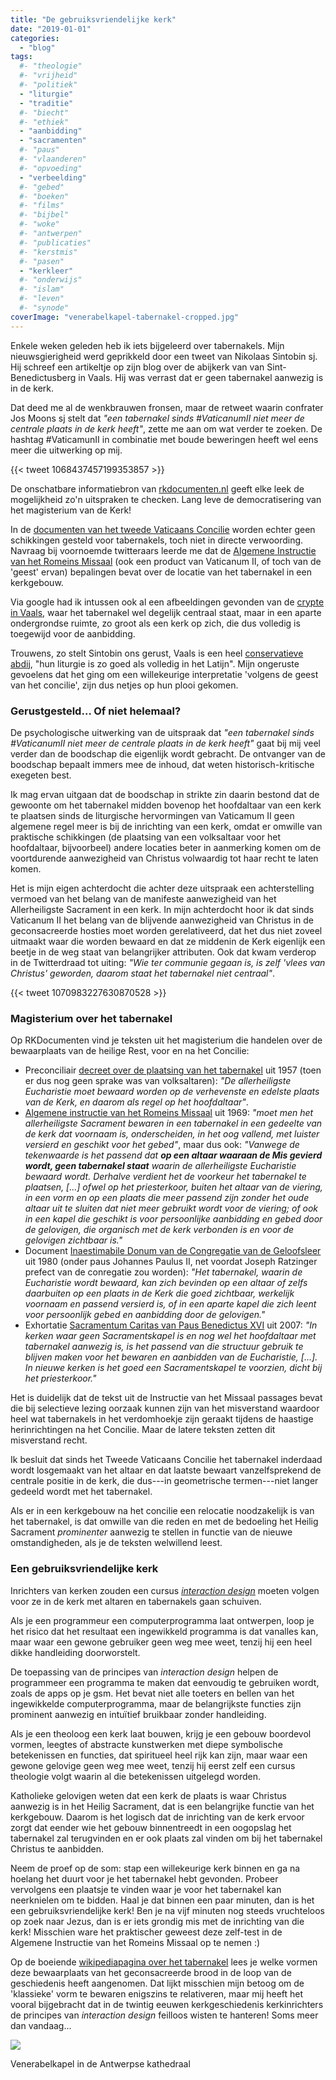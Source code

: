 ```yaml
---
title: "De gebruiksvriendelijke kerk"
date: "2019-01-01"
categories: 
  - "blog"
tags:
  #- "theologie"
  #- "vrijheid"
  #- "politiek"
  - "liturgie"
  - "traditie"
  #- "biecht"
  #- "ethiek"
  - "aanbidding"
  - "sacramenten"
  #- "paus"
  #- "vlaanderen"
  #- "opvoeding"
  - "verbeelding"
  #- "gebed"
  #- "boeken"
  #- "films"
  #- "bijbel"
  #- "woke"
  #- "antwerpen"
  #- "publicaties"
  #- "kerstmis"
  #- "pasen"
  - "kerkleer"
  #- "onderwijs"
  #- "islam"
  #- "leven"
  #- "synode"
coverImage: "venerabelkapel-tabernakel-cropped.jpg"
---
```


Enkele weken geleden heb ik iets bijgeleerd over tabernakels. Mijn nieuwsgierigheid werd geprikkeld door een tweet van Nikolaas Sintobin sj. Hij schreef een artikeltje op zijn blog over de abijkerk van van Sint-Benedictusberg in Vaals. Hij was verrast dat er geen tabernakel aanwezig is in de kerk.

Dat deed me al de wenkbrauwen fronsen, maar de retweet waarin confrater Jos Moons sj stelt dat _"een tabernakel sinds #VaticanumII niet meer de centrale plaats in de kerk heeft"_, zette me aan om wat verder te zoeken. De hashtag #VaticamunII in combinatie met boude beweringen heeft wel eens meer die uitwerking op mij.

{{< tweet 1068437457199353857 >}}

De onschatbare informatiebron van [rkdocumenten.nl](https://www.rkdocumenten.nl/rkdocs/index.php?page=3) geeft elke leek de mogelijkheid zo'n uitspraken te checken. Lang leve de democratisering van het magisterium van de Kerk!

In de [documenten van het tweede Vaticaans Concilie](https://www.rkdocumenten.nl/rkdocs/index.php?mi=600&doc=570) worden echter geen schikkingen gesteld voor tabernakels, toch niet in directe verwoording. Navraag bij voornoemde twitteraars leerde me dat de [Algemene Instructie van het Romeins Missaal](https://www.rkdocumenten.nl/rkdocs/index.php?mi=600&doc=1798&id=7247) (ook een product van Vaticanum II, of toch van de 'geest' ervan) bepalingen bevat over de locatie van het tabernakel in een kerkgebouw.

Via google had ik intussen ook al een afbeeldingen gevonden van de [crypte in Vaals](https://books.google.be/books?id=TjBWDwAAQBAJ&pg=PA169&lpg=PA169&dq=tabernakel+vaals&source=bl&ots=quz2UNt2SK&sig=7xgHsz1I5HozO0xKaVp-wZrCTq0&hl=nl&sa=X&ved=2ahUKEwjIlfWI9_zeAhUFGuwKHUcmA6kQ6AEwC3oECAMQAQ#v=onepage&q=tabernakel%20vaals&f=false), waar het tabernakel wel degelijk centraal staat, maar in een aparte ondergrondse ruimte, zo groot als een kerk op zich, die dus volledig is toegewijd voor de aanbidding.

Trouwens, zo stelt Sintobin ons gerust, Vaals is een heel [conservatieve abdij](http://nikolaassintobin.blogspot.com/2018/11/een-abdijkerk-zonder-tabernakel-kan-dat.html), "hun liturgie is zo goed als volledig in het Latijn". Mijn ongeruste gevoelens dat het ging om een willekeurige interpretatie 'volgens de geest van het concilie', zijn dus netjes op hun plooi gekomen.

### **Gerustgesteld… Of niet helemaal?**

De psychologische uitwerking van de uitspraak dat _"een tabernakel sinds #VaticanumII niet meer de centrale plaats in de kerk heeft"_ gaat bij mij veel verder dan de boodschap die eigenlijk wordt gebracht. De ontvanger van de boodschap bepaalt immers mee de inhoud, dat weten historisch-kritische exegeten best.

Ik mag ervan uitgaan dat de boodschap in strikte zin daarin bestond dat de gewoonte om het tabernakel midden bovenop het hoofdaltaar van een kerk te plaatsen sinds de liturgische hervormingen van Vaticamum II geen algemene regel meer is bij de inrichting van een kerk, omdat er omwille van praktische schikkingen (de plaatsing van een volksaltaar voor het hoofdaltaar, bijvoorbeel) andere locaties beter in aanmerking komen om de voortdurende aanwezigheid van Christus volwaardig tot haar recht te laten komen.

Het is mijn eigen achterdocht die achter deze uitspraak een achterstelling vermoed van het belang van de manifeste aanwezigheid van het Allerheiligste Sacrament in een kerk. In mijn achterdocht hoor ik dat sinds Vaticanum II het belang van de blijvende aanwezigheid van Christus in de geconsacreerde hosties moet worden gerelativeerd, dat het dus niet zoveel uitmaakt waar die worden bewaard en dat ze middenin de Kerk eigenlijk een beetje in de weg staat van belangrijker attributen. Ook dat kwam verderop in de Twitterdraad tot uiting: _"Wie ter communie gegaan is, is zelf 'vlees van Christus' geworden, daarom staat het tabernakel niet centraal"_.

{{< tweet 1070983227630870528 >}}

### **Magisterium over het tabernakel**

Op RKDocumenten vind je teksten uit het magisterium die handelen over de bewaarplaats van de heilige Rest, voor en na het Concilie:

- Preconciliair [decreet over de plaatsing van het tabernakel](https://www.rkdocumenten.nl/rkdocs/index.php?mi=600&doc=3777) uit 1957 (toen er dus nog geen sprake was van volksaltaren): _"De allerheiligste Eucharistie moet bewaard worden op de verhevenste en edelste plaats van de Kerk, en daarom als regel op het hoofdaltaar"_.
- [Algemene instructie van het Romeins Missaal](https://www.rkdocumenten.nl/rkdocs/index.php?mi=600&doc=1798&id=7247) uit 1969: _"moet men het allerheiligste Sacrament bewaren in een tabernakel in een gedeelte van de kerk dat voornaam is, onderscheiden, in het oog vallend, met luister versierd en geschikt voor het gebed"_, maar dus ook: _"Vanwege de tekenwaarde is het passend dat_ **_op een altaar waaraan de Mis gevierd wordt, geen tabernakel staat_** _waarin de allerheiligste Eucharistie bewaard wordt. Derhalve verdient het de voorkeur het tabernakel te plaatsen, \[...\] ofwel op het priesterkoor, buiten het altaar van de viering, in een vorm en op een plaats die meer passend zijn zonder het oude altaar uit te sluiten dat niet meer gebruikt wordt voor de viering; of ook in een kapel die geschikt is voor persoonlijke aanbidding en gebed door de gelovigen, die organisch met de kerk verbonden is en voor de gelovigen zichtbaar is."_
- Document [Inaestimabile Donum van de Congregatie van de Geloofsleer](https://www.rkdocumenten.nl/rkdocs/index.php?mi=600&doc=1381&id=7700&highlight=tabernakel#al24) uit 1980 (onder paus Johannes Paulus II, net voordat Joseph Ratzinger prefect van de conregatie zou worden): _"Het tabernakel, waarin de Eucharistie wordt bewaard, kan zich bevinden op een altaar of zelfs daarbuiten op een plaats in de Kerk die goed zichtbaar, werkelijk voornaam en passend versierd is, of in een aparte kapel die zich leent voor persoonlijk gebed en aanbidding door de gelovigen."_
- Exhortatie [Sacramentum Caritas van Paus Benedictus XVI](https://www.rkdocumenten.nl/rkdocs/index.php?mi=600&doc=1784&id=4485&highlight=tabernakel#al69) uit 2007: _"In kerken waar geen Sacramentskapel is en nog wel het hoofdaltaar met tabernakel aanwezig is, is het passend van die structuur gebruik te blijven maken voor het bewaren en aanbidden van de Eucharistie, \[...\]. In nieuwe kerken is het goed een Sacramentskapel te voorzien, dicht bij het priesterkoor."_ ﻿

Het is duidelijk dat de tekst uit de Instructie van het Missaal passages bevat die bij selectieve lezing oorzaak kunnen zijn van het misverstand waardoor heel wat tabernakels in het verdomhoekje zijn geraakt tijdens de haastige herinrichtingen na het Concilie. Maar de latere teksten zetten dit misverstand recht.

Ik besluit dat sinds het Tweede Vaticaans Concilie het tabernakel inderdaad wordt losgemaakt van het altaar en dat laatste bewaart vanzelfsprekend de centrale positie in de kerk, die dus---in geometrische termen---niet langer gedeeld wordt met het tabernakel.

Als er in een kerkgebouw na het concilie een relocatie noodzakelijk is van het tabernakel, is dat omwille van die reden en met de bedoeling het Heilig Sacrament _prominenter_ aanwezig te stellen in functie van de nieuwe omstandigheden, als je de teksten welwillend leest.

### **Een gebruiksvriendelijke kerk**

Inrichters van kerken zouden een cursus [_interaction design_](https://nl.wikipedia.org/wiki/Interaction_design) moeten volgen voor ze in de kerk met altaren en tabernakels gaan schuiven.

Als je een programmeur een computerprogramma laat ontwerpen, loop je het risico dat het resultaat een ingewikkeld programma is dat vanalles kan, maar waar een gewone gebruiker geen weg mee weet, tenzij hij een heel dikke handleiding doorworstelt.

De toepassing van de principes van _interaction design_ helpen de programmeer een programma te maken dat eenvoudig te gebruiken wordt, zoals de apps op je gsm. Het bevat niet alle toeters en bellen van het ingewikkelde computerprogramma, maar de belangrijkste functies zijn prominent aanwezig en intuïtief bruikbaar zonder handleiding.

Als je een theoloog een kerk laat bouwen, krijg je een gebouw boordevol vormen, leegtes of abstracte kunstwerken met diepe symbolische betekenissen en functies, dat spiritueel heel rijk kan zijn, maar waar een gewone gelovige geen weg mee weet, tenzij hij eerst zelf een cursus theologie volgt waarin al die betekenissen uitgelegd worden.

Katholieke gelovigen weten dat een kerk de plaats is waar Christus aanwezig is in het Heilig Sacrament, dat is een belangrijke functie van het kerkgebouw. Daarom is het logisch dat de inrichting van de kerk ervoor zorgt dat eender wie het gebouw binnentreedt in een oogopslag het tabernakel zal terugvinden en er ook plaats zal vinden om bij het tabernakel Christus te aanbidden.

Neem de proef op de som: stap een willekeurige kerk binnen en ga na hoelang het duurt voor je het tabernakel hebt gevonden. Probeer vervolgens een plaatsje te vinden waar je voor het tabernakel kan neerknielen om te bidden. Haal je dat binnen een paar minuten, dan is het een gebruiksvriendelijke kerk! Ben je na vijf minuten nog steeds vruchteloos op zoek naar Jezus, dan is er iets grondig mis met de inrichting van die kerk! Misschien ware het praktischer geweest deze zelf-test in de Algemene Instructie van het Romeins Missaal op te nemen :)

Op de boeiende [wikipediapagina over het tabernakel](https://en.m.wikipedia.org/wiki/Church_tabernacle) lees je welke vormen deze bewaarplaats van het geconsacreerde brood in de loop van de geschiedenis heeft aangenomen. Dat lijkt misschien mijn betoog om de 'klassieke' vorm te bewaren enigszins te relativeren, maar mij heeft het vooral bijgebracht dat in de twintig eeuwen kerkgeschiedenis kerkinrichters de principes van _interaction design_ feilloos wisten te hanteren! Soms meer dan vandaag...

![](images/venerabelkapel-tabernakel.jpg)

Venerabelkapel in de Antwerpse kathedraal
